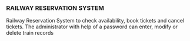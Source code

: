 ### RAILWAY RESERVATION SYSTEM

Railway Reservation System to check availability, book tickets and cancel tickets. The administrator with help of a password can enter, modify or delete train records
